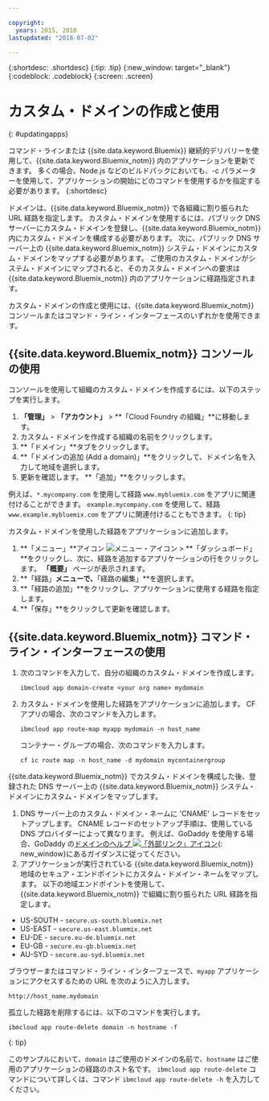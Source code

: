 ```yaml
---

copyright:
  years: 2015, 2018
lastupdated: "2018-07-02"

---
```


{:shortdesc: .shortdesc}
{:tip: .tip}
{:new_window: target="_blank"}
{:codeblock: .codeblock}
{:screen: .screen}

# カスタム・ドメインの作成と使用
{: #updatingapps}

コマンド・ラインまたは {{site.data.keyword.Bluemix}} 継続的デリバリーを使用して、{{site.data.keyword.Bluemix_notm}} 内のアプリケーションを更新できます。 多くの場合、Node.js などのビルドパックにおいても、-c パラメーターを使用して、アプリケーションの開始にどのコマンドを使用するかを指定する必要があります。
{:shortdesc}

ドメインは、{{site.data.keyword.Bluemix_notm}} で各組織に割り振られた URL 経路を指定します。 カスタム・ドメインを使用するには、パブリック DNS サーバーにカスタム・ドメインを登録し、{{site.data.keyword.Bluemix_notm}} 内にカスタム・ドメインを構成する必要があります。 次に、パブリック DNS サーバー上の {{site.data.keyword.Bluemix_notm}} システム・ドメインにカスタム・ドメインをマップする必要があります。 ご使用のカスタム・ドメインがシステム・ドメインにマップされると、そのカスタム・ドメインへの要求は {{site.data.keyword.Bluemix_notm}} 内のアプリケーションに経路指定されます。

カスタム・ドメインの作成と使用には、{{site.data.keyword.Bluemix_notm}} コンソールまたはコマンド・ライン・インターフェースのいずれかを使用できます。

## {{site.data.keyword.Bluemix_notm}} コンソールの使用

コンソールを使用して組織のカスタム・ドメインを作成するには、以下のステップを実行します。

1. **「管理」** > **「アカウント」** > **「Cloud Foundry の組織」**に移動します。
2. カスタム・ドメインを作成する組織の名前をクリックします。
3. **「ドメイン」**タブをクリックします。
4. **「ドメインの追加 (Add a domain)」**をクリックして、ドメイン名を入力して地域を選択します。
5. 更新を確認します。 **「追加」**をクリックします。

例えば、`*.mycompany.com` を使用して経路 `www.mybluemix.com` をアプリに関連付けることができます。 `example.mycompany.com` を使用して、経路 `www.example.mybluemix.com` をアプリに関連付けることもできます。
{: tip}

カスタム・ドメインを使用した経路をアプリケーションに追加します。

1. **「メニュー」**アイコン ![メニュー・アイコン](../icons/icon_hamburger.svg) > **「ダッシュボード」**をクリックし、次に、経路を追加するアプリケーションの行をクリックします。 **「概要」** ページが表示されます。
2. **「経路」**メニューで、**「経路の編集」**を選択します。
3. **「経路の追加」**をクリックし、アプリケーションに使用する経路を指定します。
4. **「保存」**をクリックして更新を確認します。

## {{site.data.keyword.Bluemix_notm}} コマンド・ライン・インターフェースの使用

1. 次のコマンドを入力して、自分の組織のカスタム・ドメインを作成します。

   ```
   ibmcloud app domain-create <your org name> mydomain
   ```

2. カスタム・ドメインを使用した経路をアプリケーションに追加します。 CF アプリの場合、次のコマンドを入力します。

   ```
   ibmcloud app route-map myapp mydomain -n host_name

   ```

   コンテナー・グループの場合、次のコマンドを入力します。

   ```
   cf ic route map -n host_name -d mydomain mycontainergroup

   ```

{{site.data.keyword.Bluemix_notm}} でカスタム・ドメインを構成した後、登録された DNS サーバー上の {{site.data.keyword.Bluemix_notm}} システム・ドメインにカスタム・ドメインをマップします。

1. DNS サーバー上のカスタム・ドメイン・ネームに 'CNAME' レコードをセットアップします。 CNAME レコードのセットアップ手順は、使用している DNS プロバイダーによって異なります。 例えば、GoDaddy を使用する場合、GoDaddy の[ドメインのヘルプ ![「外部リンク」アイコン](../icons/launch-glyph.svg "「外部リンク」アイコン")](https://www.godaddy.com/help/add-a-cname-record-19236){: new_window}にあるガイダンスに従ってください。
2. アプリケーションが実行されている {{site.data.keyword.Bluemix_notm}} 地域のセキュア・エンドポイントにカスタム・ドメイン・ネームをマップします。 以下の地域エンドポイントを使用して、{{site.data.keyword.Bluemix_notm}} で組織に割り振られた URL 経路を指定します。

  * US-SOUTH - `secure.us-south.bluemix.net`
  * US-EAST - `secure.us-east.bluemix.net`
  * EU-DE - `secure.eu-de.bluemix.net`
  * EU-GB - `secure.eu-gb.bluemix.net`
  * AU-SYD - `secure.au-syd.bluemix.net`

ブラウザーまたはコマンド・ライン・インターフェースで、`myapp` アプリケーションにアクセスするための URL を次のように入力します。

```
http://host_name.mydomain

```

孤立した経路を削除するには、以下のコマンドを実行します。

```
ibmcloud app route-delete domain -n hostname -f
```
{: tip}

このサンプルにおいて、`domain` はご使用のドメインの名前で、`hostname` はご使用のアプリケーションの経路のホスト名です。 `ibmcloud app route-delete` コマンドについて詳しくは、コマンド `ibmcloud app route-delete -h` を入力してください。

